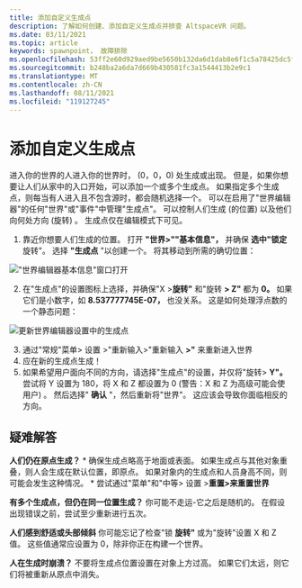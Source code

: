 ```yaml
---
title: 添加自定义生成点
description: 了解如何创建、添加自定义生成点并排查 AltspaceVR 问题。
ms.date: 03/11/2021
ms.topic: article
keywords: spawnpoint， 故障排除
ms.openlocfilehash: 53ff2e60d929aed9be5650b132da6d1dab8e6f1c5a78425dc5f17c10f2c4dfdb
ms.sourcegitcommit: b248ba2a6da7d669b430581fc3a1544413b2e9c1
ms.translationtype: MT
ms.contentlocale: zh-CN
ms.lasthandoff: 08/11/2021
ms.locfileid: "119127245"
---
```

# <a name="adding-custom-spawn-points"></a>添加自定义生成点

进入你的世界的人进入你的世界时， (0，0，0) 处生成或出现。 但是，如果你想要让人们从家中的入口开始，可以添加一个或多个生成点。 如果指定多个生成点，则每当有人进入且不包含源时，都会随机选择一个。 可以在启用了"世界编辑器"的任何"世界"或"事件"中管理"生成点"。 可以控制人们生成 (的位置) 以及他们向何处方向 (旋转) 。 生成点仅在编辑模式下可见。 

1. 靠近你想要人们生成的位置。 打开 **"世界>""基本信息"，** 并确保 **选中"锁定** 旋转"。 选择 **"生成点** "以创建一个。 将其移动到所需的确切位置：

!["世界编辑器基本信息"窗口打开](images/spawn-points-img-01.png)

2. 在"生成点"的设置图标上选择，并确保"X >**旋转"** 和"旋转 **> Z"** 都为 **0。** 如果它们是小数字，如 **8.537777745E-07，** 也没关系。 这是如何处理浮点数的一个静态问题：

![更新世界编辑器设置中的生成点](images/spawn-points-img-02.png)

3. 通过"常规"菜单> 设置 >"重新输入>"重新输入 **>"** 来重新进入世界
4. 应在新的生成点生成！
5. 如果希望用户面向不同的方向，请选择"生成点"的设置，并仅将"旋转> **Y"。** 尝试将 Y 设置为 180，将 X 和 Z 都设置为 0 (警告：X 和 Z 为高级可能会使用户) 。 然后选择" **确认** "，然后重新将"世界"。 这应该会导致你面临相反的方向。 

## <a name="troubleshooting"></a>疑难解答

**人们仍在原点生成？**
    * 确保生成点略高于地面或表面。 如果生成点与其他对象重叠，则人会生成在默认位置，即原点。 如果对象内的生成点和人员身高不同，则可能会发生这种情况。 
    * 尝试通过"菜单"和"中等> 设置 >**重置>来重置世界**

**有多个生成点，但仍在同一位置生成？**
你可能不走运-它之后是随机的。 在假设出现错误之前，尝试至少重新进行五次。 

**人们感到舒适或头部倾斜** 你可能忘记了检查"锁 **旋转"** 或为"旋转"设置 X 和 Z 值。 这些值通常应设置为 0，除非你正在构建一个世界。 

**人在生成时崩溃？**
不要将生成点位置设置在对象上方过高。 如果它们太远，则它们将被重新从原点中消失。